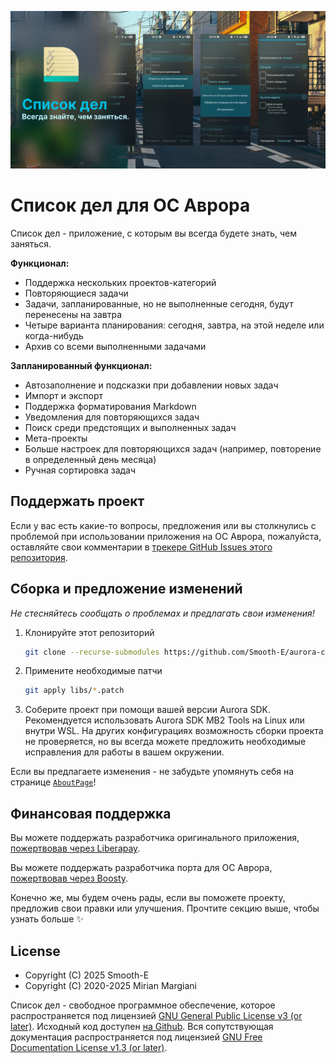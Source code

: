 <!--
SPDX-FileCopyrightText: 2025 Smooth-E
SPDX-FileCopyrightText: 2018-2024 Mirian Margiani
SPDX-License-Identifier: GFDL-1.3-or-later
-->

![Баннер](dist/banner.png)

# Список дел для ОС Аврора

Список дел - приложение, с которым вы всегда будете знать, чем заняться.

**Функционал:**

- Поддержка нескольких проектов-категорий
- Повторяющиеся задачи
- Задачи, запланированные, но не выполненные сегодня, будут перенесены на завтра
- Четыре варианта планирования: сегодня, завтра, на этой неделе или когда-нибудь
- Архив со всеми выполненными задачами

**Запланированный функционал:**

- Автозаполнение и подсказки при добавлении новых задач
- Импорт и экспорт
- Поддержка форматирования Markdown
- Уведомления для повторяющихся задач
- Поиск среди предстоящих и выполненных задач
- Мета-проекты
- Больше настроек для повторяющихся задач (например, повторение в определенный день месяца)
- Ручная сортировка задач


## Поддержать проект

Если у вас есть какие-то вопросы, предложения или вы столкнулись с проблемой при использовании приложения на ОС Аврора, пожалуйста, оставляйте свои комментарии в [трекере GitHub Issues этого репозитория](https://github.com/Smooth-E/aurora-todolist/issues).

## Сборка и предложение изменений

*Не стесняйтесь сообщать о проблемах и предлагать свои изменения!*

1. Клонируйте этот репозиторий
   ```sh
   git clone --recurse-submodules https://github.com/Smooth-E/aurora-captains-log
   ```
2. Примените необходимые патчи
   ```sh
   git apply libs/*.patch
   ```
3. Соберите проект при помощи вашей версии Aurora SDK. Рекомендуется использовать Aurora SDK MB2 Tools на Linux или внутри WSL. На других конфигурациях возможность сборки проекта не проверяется, но вы всегда можете предложить необходимые исправления для работы в вашем окружении.

Если вы предлагаете изменения - не забудьте упомянуть себя на странице [`AboutPage`](qml/pages/AboutPage.qml)!

## Финансовая поддержка

Вы можете поддержать разработчика оригинального приложения, [пожертвовав через Liberapay](https://liberapay.com/ichthyosaurus).

Вы можете поддержать разработчика порта для ОС Аврора, [пожертвовав через Boosty](https://boosty.to/smooth-e/donate).

Конечно же, мы будем очень рады, если вы поможете проекту, предложив свои правки или улучшения. Прочтите секцию выше, чтобы узнать больше ✨

## License

- Copyright (C) 2025 Smooth-E
- Copyright (C) 2020-2025  Mirian Margiani

Список дел - свободное программное обеспечение, которое распространяется под лицензией 
[GNU General Public License v3 (or later)](https://spdx.org/licenses/GPL-3.0-or-later.html).
Исходный код доступен [на Github](https://github.com/Smooth-E/aurora-todolist).
Вся сопутствующая документация распространяется под лицензией 
[GNU Free Documentation License v1.3 (or later)](https://spdx.org/licenses/GFDL-1.3-or-later.html).
